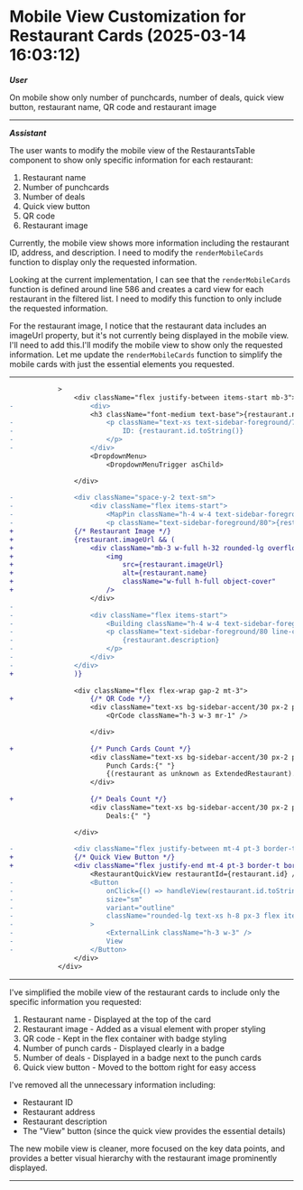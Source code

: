 <!-- Generated by SpecStory -->

# Mobile View Customization for Restaurant Cards (2025-03-14 16:03:12)

_**User**_

On mobile show only number of punchcards, number of deals, quick view button, restaurant name, QR code and restaurant image

---

_**Assistant**_

<think>The user wants to modify the mobile view of the RestaurantsTable component to show only specific information for each restaurant:
1. Restaurant name
2. Number of punchcards
3. Number of deals
4. Quick view button
5. QR code
6. Restaurant image

Currently, the mobile view shows more information including the restaurant ID, address, and description. I need to modify the `renderMobileCards` function to display only the requested information.

Looking at the current implementation, I can see that the `renderMobileCards` function is defined around line 586 and creates a card view for each restaurant in the filtered list. I need to modify this function to only include the requested information.

For the restaurant image, I notice that the restaurant data includes an imageUrl property, but it's not currently being displayed in the mobile view. I'll need to add this.</think>I'll modify the mobile view to show only the requested information. Let me update the `renderMobileCards` function to simplify the mobile cards with just the essential elements you requested.

---

```diff
  			>
  				<div className="flex justify-between items-start mb-3">
- 					<div>
  					<h3 className="font-medium text-base">{restaurant.name}</h3>
- 						<p className="text-xs text-sidebar-foreground/70">
- 							ID: {restaurant.id.toString()}
- 						</p>
- 					</div>
  					<DropdownMenu>
  						<DropdownMenuTrigger asChild>
```

```diff
  				</div>
  
- 				<div className="space-y-2 text-sm">
- 					<div className="flex items-start">
- 						<MapPin className="h-4 w-4 text-sidebar-foreground/50 mr-2 mt-0.5 flex-shrink-0" />
- 						<p className="text-sidebar-foreground/80">{restaurant.address}</p>
+ 				{/* Restaurant Image */}
+ 				{restaurant.imageUrl && (
+ 					<div className="mb-3 w-full h-32 rounded-lg overflow-hidden">
+ 						<img
+ 							src={restaurant.imageUrl}
+ 							alt={restaurant.name}
+ 							className="w-full h-full object-cover"
+ 						/>
  					</div>
- 
- 					<div className="flex items-start">
- 						<Building className="h-4 w-4 text-sidebar-foreground/50 mr-2 mt-0.5 flex-shrink-0" />
- 						<p className="text-sidebar-foreground/80 line-clamp-2">
- 							{restaurant.description}
- 						</p>
- 					</div>
- 				</div>
+ 				)}
  
  				<div className="flex flex-wrap gap-2 mt-3">
+ 					{/* QR Code */}
  					<div className="text-xs bg-sidebar-accent/30 px-2 py-1 rounded-md flex items-center">
  						<QrCode className="h-3 w-3 mr-1" />
```

```diff
  					</div>
  
+ 					{/* Punch Cards Count */}
  					<div className="text-xs bg-sidebar-accent/30 px-2 py-1 rounded-md">
  						Punch Cards:{" "}
  						{(restaurant as unknown as ExtendedRestaurant).punchCardCount || 0}
  					</div>
  
+ 					{/* Deals Count */}
  					<div className="text-xs bg-sidebar-accent/30 px-2 py-1 rounded-md">
  						Deals:{" "}
```

```diff
  				</div>
  
- 				<div className="flex justify-between mt-4 pt-3 border-t border-sidebar-border">
+ 				{/* Quick View Button */}
+ 				<div className="flex justify-end mt-4 pt-3 border-t border-sidebar-border">
  					<RestaurantQuickView restaurantId={restaurant.id} />
- 					<Button
- 						onClick={() => handleView(restaurant.id.toString())}
- 						size="sm"
- 						variant="outline"
- 						className="rounded-lg text-xs h-8 px-3 flex items-center gap-1 bg-background hover:bg-sidebar-accent"
- 					>
- 						<ExternalLink className="h-3 w-3" />
- 						View
- 					</Button>
  				</div>
  			</div>
```

---

I've simplified the mobile view of the restaurant cards to include only the specific information you requested:

1. Restaurant name - Displayed at the top of the card
2. Restaurant image - Added as a visual element with proper styling
3. QR code - Kept in the flex container with badge styling
4. Number of punch cards - Displayed clearly in a badge
5. Number of deals - Displayed in a badge next to the punch cards
6. Quick view button - Moved to the bottom right for easy access

I've removed all the unnecessary information including:
- Restaurant ID
- Restaurant address
- Restaurant description
- The "View" button (since the quick view provides the essential details)

The new mobile view is cleaner, more focused on the key data points, and provides a better visual hierarchy with the restaurant image prominently displayed.

---


